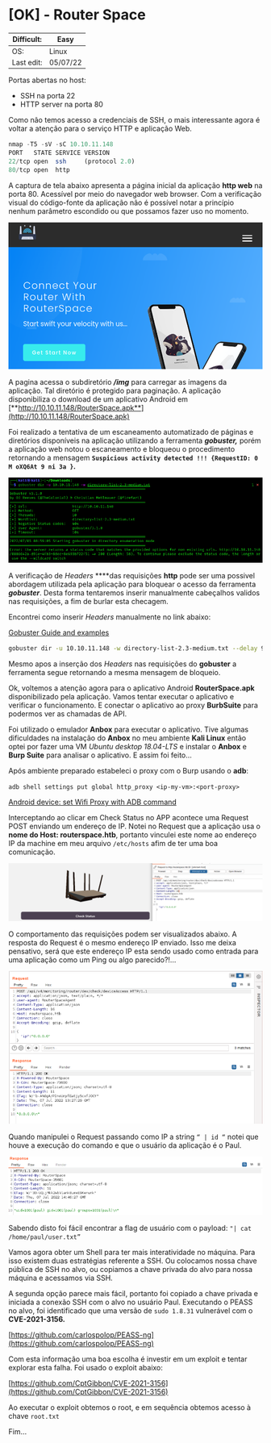 # [OK] - Router Space

| Difficult: | Easy |
| --- | --- |
| OS: | Linux |
| Last edit: | 05/07/22 |

Portas abertas no host:

- SSH na porta 22
- HTTP server na porta 80

Como não temos acesso a credenciais de SSH, o mais interessante agora é voltar a atenção para o serviço HTTP e aplicação Web.

```jsx
nmap -T5 -sV -sC 10.10.11.148
PORT   STATE SERVICE VERSION
22/tcp open  ssh     (protocol 2.0)
80/tcp open  http
```

A captura de tela abaixo apresenta a página inicial da aplicação **http web** na porta 80. Acessível por meio do navegador web browser. Com a verificação visual do código-fonte da aplicação não é possível notar a princípio nenhum parâmetro escondido ou que possamos fazer uso no momento.

![Untitled](pics/Untitled.png)

A pagina acessa o subdiretório ***/img*** para carregar as imagens da aplicação. Tal diretório é protegido para paginação. A aplicação disponibiliza o download de um aplicativo Android em [**http://10.10.11.148/RouterSpace.apk**](http://10.10.11.148/RouterSpace.apk)

Foi realizado a tentativa de um escaneamento automatizado de páginas e diretórios disponíveis na aplicação utilizando a ferramenta ***gobuster,*** porém a aplicação web notou o escaneamento e bloqueou o procedimento retornando a mensagem **`Suspicious activity detected !!! {RequestID: 0 M oXQ6At 9 ni 3a }`.**

![Untitled](pics/Untitled%201.png)

A verificação de *Headers* ****das requisições **http** pode ser uma possivel abordagem utilizada pela aplicação para bloquear o acesso da ferramenta ***gobuster***. Desta forma tentaremos inserir manualmente cabeçalhos validos nas requisições, a fim de burlar esta checagem.

Encontrei como inserir *Headers* manualmente no link abaixo:

[Gobuster Guide and examples](https://sohvaxus.github.io/content/gobuster.html)

```bash
gobuster dir -u 10.10.11.148 -w directory-list-2.3-medium.txt --delay 9000ms -H 'User-Agent: Mozilla/5.0 (X11; Linux x86_64; rv:78.0) Gecko/20100101 Firefox/78.0' -H 'Accept: text/html,application/xhtml+xml,application/xml;q=0.9,image/webp,*/*;q=0.8' -H 'Accept-Language: en-US,en;q=0.5' -H 'Connection: keep-alive' -H 'Upgrade-Insecure-Requests: 1' -H 'If-Modified-Since: Mon, 22 Nov 2021 11:33:57 GMT' -H 'If-None-Match: W/"652c-17d476c9285"' --wildcard
```

Mesmo apos a inserção dos *Headers* nas requisições do **gobuster** a ferramenta segue retornando a mesma mensagem de bloqueio. 

Ok, voltemos a atenção agora para o aplicativo Android **RouterSpace.apk** disponibilizado pela aplicação. Vamos tentar executar o aplicativo e verificar o funcionamento. E conectar o aplicativo ao proxy **BurbSuite** para podermos ver as chamadas de API.

Foi utilizado o emulador **Anbox** para executar o aplicativo. Tive algumas dificuldades na instalação do **Anbox** no meu ambiente **Kali Linux** então optei por fazer uma VM *Ubuntu desktop 18.04-LTS* e instalar o **Anbox** e **Burp Suite** para analisar o aplicativo. E assim foi feito…

Após ambiente preparado estabeleci o proxy com o Burp usando o **adb**:

`adb shell settings put global http_proxy <ip-my-vm>:<port-proxy>`

[Android device: set Wifi Proxy with ADB command](https://andresand.medium.com/android-device-set-wifi-proxy-with-adb-command-7a2f8cf4c434)

Interceptando ao clicar em Check Status no APP acontece uma Request POST enviando um endereço de IP. Notei no Request que a aplicação usa o **nome do Host: routerspace.htb**, portanto vinculei este nome ao endereço IP da machine em meu arquivo `/etc/hosts` afim de ter uma boa comunicação.

![Untitled](pics/Untitled%202.png)

O comportamento das requisições podem ser visualizados abaixo. A resposta do Request é o mesmo endereço IP enviado. Isso me deixa pensativo, será que este endereço IP esta sendo usado como entrada para uma aplicação como um Ping ou algo parecido?!… 

![Untitled](pics/Untitled%203.png)

Quando manipulei o Request passando como IP a string `“ | id “` notei que houve a execução do comando e que o usuário da aplicação é o Paul.

![Untitled](pics/Untitled%204.png)

Sabendo disto foi fácil encontrar a flag de usuário com o payload: `"| cat /home/paul/user.txt”`

Vamos agora obter um Shell para ter mais interatividade no máquina. Para isso existem duas estratégias referente a SSH. Ou colocamos nossa chave pública de SSH no alvo, ou copiamos a chave privada do alvo para nossa máquina e acessamos via SSH.

A segunda opção parece mais fácil, portanto foi copiado a chave privada e iniciada a conexão SSH com o alvo no usuário Paul. Executando o PEASS no alvo, foi identificado que uma versão de `sudo 1.8.31` vulnerável com o **CVE-2021-3156.**

[https://github.com/carlospolop/PEASS-ng](https://github.com/carlospolop/PEASS-ng)

Com esta informação uma boa escolha é investir em um exploit e tentar explorar esta falha. Foi usado o exploit abaixo:

[https://github.com/CptGibbon/CVE-2021-3156](https://github.com/CptGibbon/CVE-2021-3156)

Ao executar o exploit obtemos o root, e em sequência obtemos acesso à chave `root.txt`

Fim…
